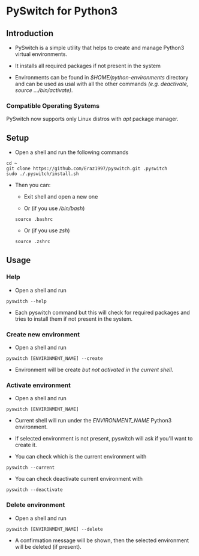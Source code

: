 # PySwitch for Python3

## Introduction

* PySwitch is a simple utility that helps to create and manage Python3 virtual environments.

* It installs all required packages if not present in the system

* Environments can be found in *$HOME/python-environments* directory and can be used as usal with all the other commands *(e.g. deactivate, source .../bin/activate)*.

### Compatible Operating Systems

PySwitch now supports only Linux distros with *apt* package manager.

## Setup

* Open a shell and run the following commands

```
cd ~
git clone https://github.com/Eraz1997/pyswitch.git .pyswitch
sudo ./.pyswitch/install.sh
```

* Then you can:

  * Exit shell and open a new one

  * Or (if you use */bin/bash*)

  ```
  source .bashrc
  ```

  * Or (if you use *zsh*)

  ```
  source .zshrc
  ```

## Usage

### Help

* Open a shell and run

```
pyswitch --help
```

* Each pyswitch command but this will check for required packages and tries to install them if not present in the system.

### Create new environment

* Open a shell and run

```
pyswitch [ENVIRONMENT_NAME] --create
```

* Environment will be create *but not activated in the current shell*.

### Activate environment

* Open a shell and run

```
pyswitch [ENVIRONMENT_NAME]
```

* Current shell will run under the *ENVIRONMENT_NAME* Python3 environment.

* If selected environment is not present, pyswitch will ask if you'll want to create it.

* You can check which is the current environment with

```
pyswitch --current
```

* You can check deactivate current environment with

```
pyswitch --deactivate
```

### Delete environment

* Open a shell and run

```
pyswitch [ENVIRONMENT_NAME] --delete
```

* A confirmation message will be shown, then the selected environment will be deleted (if present).

